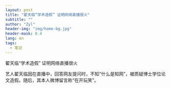 ```yaml
---
layout: post
title: "翟天临“学术造假” 证明网络直播很火"
subtitle: ""
author: "Zyl"
header-img: "img/home-bg.jpg"
header-mask: 0.4
lang: en
tags:
  - 笔记
---
```

翟天临“学术造假” 证明网络直播很火

艺人翟天临因在直播中，回答网友提问时，不知“什么是知网”，被质疑博士学位论文造假。随后，其本人微博留言称“在开玩笑”。